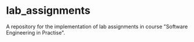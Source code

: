 # lab_assignments
A repository for the implementation of lab assignments in course "Software Engineering in Practise".

